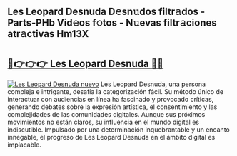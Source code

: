 ## Les Leopard Desnuda D𝚎sn𝚞dos filtr𝚊dos - Parts-PHb Vid𝚎os f𝚘tos - N𝚞evas filtr𝚊ciones atr𝚊ctivas Hm13X

# <h2><a href="http://mb0aai.tromn.icu/?c=Les+Leopard+Desnuda">🔗👉👉👉 Les Leopard Desnuda 🔗🔗</a></h2>

[![Les Leopard Desnuda nuevo](https://i.imgur.com/pEAQMta.gif)](http://mb0aai.tromn.icu/?c=Les+Leopard+Desnuda)
Les Leopard Desnuda, una persona compleja e intrigante, desafía la categorización fácil. Su método único de interactuar con audiencias en línea ha fascinado y provocado críticas, generando debates sobre la expresión artística, el consentimiento y las complejidades de las comunidades digitales. Aunque sus próximos movimientos no están claros, su influencia en el mundo digital es indiscutible. Impulsado por una determinación inquebrantable y un encanto innegable, el progreso de Les Leopard Desnuda en el ámbito digital es implacable.
